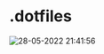 # .dotfiles

![28-05-2022 21:41:56](https://user-images.githubusercontent.com/93471702/172027263-bd4834e4-affb-48f5-a2c8-62657f81f73b.png)
